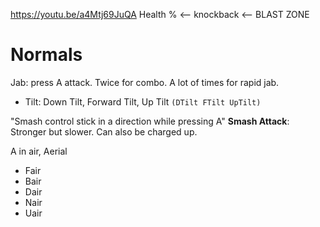 https://youtu.be/a4Mtj69JuQA
Health % <-- knockback <-- BLAST ZONE
# Normals
Jab: press A attack. Twice for combo. A lot of times for rapid jab.
- Tilt: Down Tilt, Forward Tilt, Up Tilt  `(DTilt FTilt UpTilt)`

"Smash control stick in a direction while pressing A"
**Smash Attack**: Stronger but slower. Can also be charged up.

A in air, Aerial
- Fair
- Bair
- Dair
- Nair
- Uair
